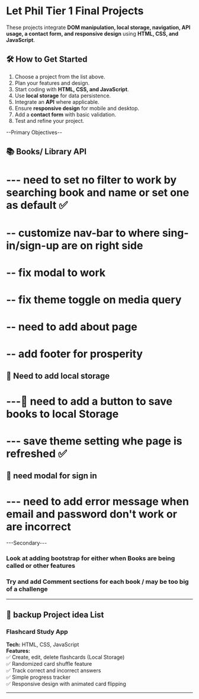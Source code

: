 # Let Phil Tier 1 Final Projects

These projects integrate **DOM manipulation, local storage, navigation, API usage, a contact form, and responsive design** using **HTML, CSS, and JavaScript**.

## 🛠️ How to Get Started

1. Choose a project from the list above.
2. Plan your features and design.
3. Start coding with **HTML, CSS, and JavaScript**.
4. Use **local storage** for data persistence.
5. Integrate an **API** where applicable.
6. Ensure **responsive design** for mobile and desktop.
7. Add a **contact form** with basic validation.
8. Test and refine your project.

--Primary Objectives--
## 📚 Books/ Library API
# --- need to set no filter to work by searching book and name or set one as default ✅
# -- customize nav-bar to where sing-in/sign-up are on right side
# -- fix modal to work
# -- fix theme toggle on media query
# -- need to add about page 
# -- add footer for prosperity

## 📩 Need to add local storage  
# ---🔲 need to add a button to save books to local Storage
# --- save theme setting whe page is refreshed ✅

## 📄 need modal for sign in
# --- need to add error message when email and password don't work or are incorrect

---Secondary---

### Look at adding bootstrap for either when Books are being called or other features
### Try and add Comment sections for each book / may be too big of a challenge

---

## 📌 backup Project idea List
### Flashcard Study App

**Tech:** HTML, CSS, JavaScript  
**Features:**  
✅ Create, edit, delete flashcards (Local Storage)  
✅ Randomized card shuffle feature  
✅ Track correct and incorrect answers  
✅ Simple progress tracker  
✅ Responsive design with animated card flipping

---